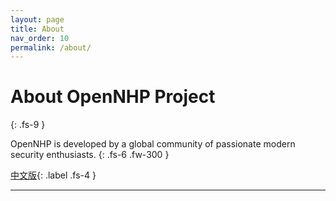 ```yaml
---
layout: page
title: About
nav_order: 10
permalink: /about/
---
```


# About OpenNHP Project
{: .fs-9 }

OpenNHP is developed by a global community of passionate modern security enthusiasts.
{: .fs-6 .fw-300 }

[中文版](/zh-cn/about/){: .label .fs-4 }

---


